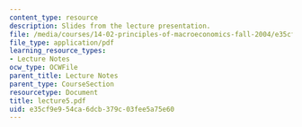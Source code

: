 ```yaml
---
content_type: resource
description: Slides from the lecture presentation.
file: /media/courses/14-02-principles-of-macroeconomics-fall-2004/e35cf9e954ca6dcb379c03fee5a75e60_lecture5.pdf
file_type: application/pdf
learning_resource_types:
- Lecture Notes
ocw_type: OCWFile
parent_title: Lecture Notes
parent_type: CourseSection
resourcetype: Document
title: lecture5.pdf
uid: e35cf9e9-54ca-6dcb-379c-03fee5a75e60
---
```

